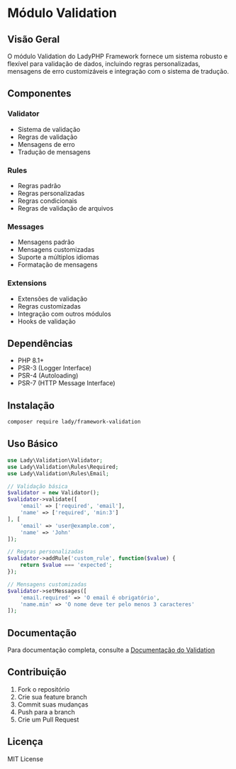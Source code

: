# Módulo Validation

## Visão Geral
O módulo Validation do LadyPHP Framework fornece um sistema robusto e flexível para validação de dados, incluindo regras personalizadas, mensagens de erro customizáveis e integração com o sistema de tradução.

## Componentes

### Validator
- Sistema de validação
- Regras de validação
- Mensagens de erro
- Tradução de mensagens

### Rules
- Regras padrão
- Regras personalizadas
- Regras condicionais
- Regras de validação de arquivos

### Messages
- Mensagens padrão
- Mensagens customizadas
- Suporte a múltiplos idiomas
- Formatação de mensagens

### Extensions
- Extensões de validação
- Regras customizadas
- Integração com outros módulos
- Hooks de validação

## Dependências
- PHP 8.1+
- PSR-3 (Logger Interface)
- PSR-4 (Autoloading)
- PSR-7 (HTTP Message Interface)

## Instalação
```bash
composer require lady/framework-validation
```

## Uso Básico
```php
use Lady\Validation\Validator;
use Lady\Validation\Rules\Required;
use Lady\Validation\Rules\Email;

// Validação básica
$validator = new Validator();
$validator->validate([
    'email' => ['required', 'email'],
    'name' => ['required', 'min:3']
], [
    'email' => 'user@example.com',
    'name' => 'John'
]);

// Regras personalizadas
$validator->addRule('custom_rule', function($value) {
    return $value === 'expected';
});

// Mensagens customizadas
$validator->setMessages([
    'email.required' => 'O email é obrigatório',
    'name.min' => 'O nome deve ter pelo menos 3 caracteres'
]);
```

## Documentação
Para documentação completa, consulte a [Documentação do Validation](docs/validation.md)

## Contribuição
1. Fork o repositório
2. Crie sua feature branch
3. Commit suas mudanças
4. Push para a branch
5. Crie um Pull Request

## Licença
MIT License 